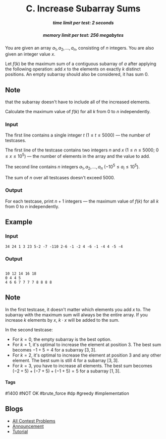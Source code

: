 <h1 style='text-align: center;'> C. Increase Subarray Sums</h1>

<h5 style='text-align: center;'>time limit per test: 2 seconds</h5>
<h5 style='text-align: center;'>memory limit per test: 256 megabytes</h5>

You are given an array $a_1, a_2, \dots, a_n$, consisting of $n$ integers. You are also given an integer value $x$.

Let $f(k)$ be the maximum sum of a contiguous subarray of $a$ after applying the following operation: add $x$ to the elements on exactly $k$ distinct positions. An empty subarray should also be considered, it has sum $0$.

## Note

 that the subarray doesn't have to include all of the increased elements.

Calculate the maximum value of $f(k)$ for all $k$ from $0$ to $n$ independently.

### Input

The first line contains a single integer $t$ ($1 \le t \le 5000$) — the number of testcases.

The first line of the testcase contains two integers $n$ and $x$ ($1 \le n \le 5000$; $0 \le x \le 10^5$) — the number of elements in the array and the value to add.

The second line contains $n$ integers $a_1, a_2, \dots, a_n$ ($-10^5 \le a_i \le 10^5$).

The sum of $n$ over all testcases doesn't exceed $5000$.

### Output

For each testcase, print $n + 1$ integers — the maximum value of $f(k)$ for all $k$ from $0$ to $n$ independently.

## Example

### Input


```text
34 24 1 3 23 5-2 -7 -110 2-6 -1 -2 4 -6 -1 -4 4 -5 -4
```
### Output

```text

10 12 14 16 18
0 4 4 5
4 6 6 7 7 7 7 8 8 8 8

```
## Note

In the first testcase, it doesn't matter which elements you add $x$ to. The subarray with the maximum sum will always be the entire array. If you increase $k$ elements by $x$, $k \cdot x$ will be added to the sum.

In the second testcase: 

* For $k = 0$, the empty subarray is the best option.
* For $k = 1$, it's optimal to increase the element at position $3$. The best sum becomes $-1 + 5 = 4$ for a subarray $[3, 3]$.
* For $k = 2$, it's optimal to increase the element at position $3$ and any other element. The best sum is still $4$ for a subarray $[3, 3]$.
* For $k = 3$, you have to increase all elements. The best sum becomes $(-2 + 5) + (-7 + 5) + (-1 + 5) = 5$ for a subarray $[1, 3]$.


#### Tags 

#1400 #NOT OK #brute_force #dp #greedy #implementation 

## Blogs
- [All Contest Problems](../Educational_Codeforces_Round_123_(Rated_for_Div._2).md)
- [Announcement](../blogs/Announcement.md)
- [Tutorial](../blogs/Tutorial.md)

